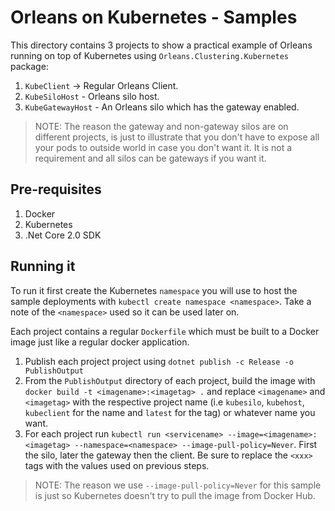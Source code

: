 # Orleans on Kubernetes - Samples

This directory contains 3 projects to show a practical example of Orleans running on top of Kubernetes using `Orleans.Clustering.Kubernetes` package:

1. `KubeClient` -> Regular Orleans Client.
2. `KubeSiloHost` - Orleans silo host.
3. `KubeGatewayHost` - An Orleans silo which has the gateway enabled.

> NOTE: The reason the gateway and non-gateway silos are on different projects, is just to illustrate that you don't have to expose all your pods to outside world in case you don't want it. It is not a requirement and all silos can be gateways if you want it.

## Pre-requisites

1. Docker
2. Kubernetes
3. .Net Core 2.0 SDK

## Running it

To run it first create the Kubernetes `namespace` you will use to host the sample deployments with `kubectl create namespace <namespace>`. Take a note of the `<namespace>` used so it can be used later on.

Each project contains a regular `Dockerfile` which must be built to a Docker image just like a regular docker application.

1. Publish each project project using `dotnet publish -c Release -o PublishOutput`
2. From the `PublishOutput` directory of each project, build the image with `docker build -t <imagename>:<imagetag> .` and replace `<imagename>` and `<imagetag>` with the respective project name (i.e `kubesilo`, `kubehost`, `kubeclient` for the name and `latest` for the tag) or whatever name you want.
3. For each project run `kubectl run <servicename> --image=<imagename>:<imagetag> --namespace=<namespace> --image-pull-policy=Never`. First the silo, later the gateway then the client. Be sure to replace the `<xxx>` tags with the values used on previous steps.

> NOTE: The reason we use `--image-pull-policy=Never` for this sample is just so Kubernetes doesn't try to pull the image from Docker Hub.



